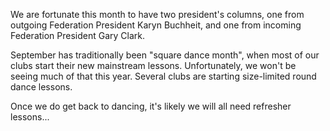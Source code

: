 We are fortunate this month to have two president's columns, one from  outgoing Federation President Karyn Buchheit, and one from incoming Federation President Gary Clark.

September has traditionally been "square dance month", when most of our clubs start their new mainstream lessons.  Unfortunately, we won't be seeing much of that this year.  Several clubs are starting size-limited round dance lessons.

Once we do get back to dancing, it's likely we will all need refresher lessons...
